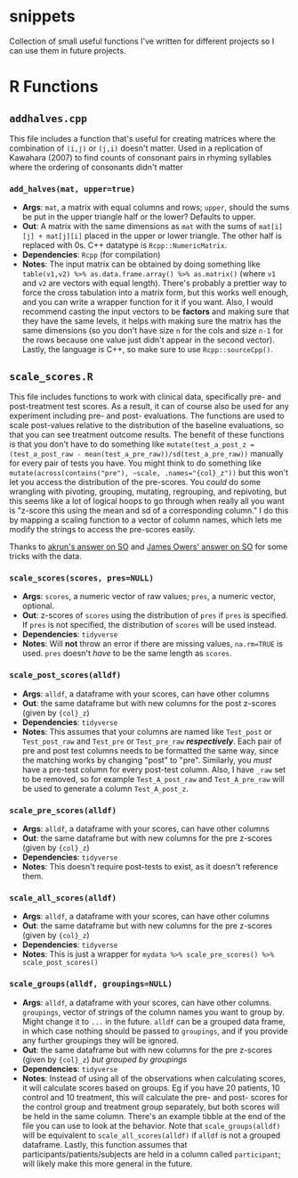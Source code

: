 # snippets
Collection of small useful functions I've written for different projects so I can use them in future projects.

# R Functions

## `addhalves.cpp`
This file includes a function that's useful for creating matrices where the combination of `(i,j)` or `(j,i)` doesn't matter. Used in a replication of Kawahara (2007) to find counts of consonant pairs in rhyming syllables where the ordering of consonants didn't matter

### `add_halves(mat, upper=true)`
  - **Args**: `mat`, a matrix with equal columns and rows; `upper`, should the sums be put in the upper triangle half or the lower? Defaults to upper.
  - **Out**: A matrix with the same dimensions as `mat` with the sums of `mat[i][j] + mat[j][i]` placed in the upper or lower triangle. The other half is replaced with 0s. C++ datatype is `Rcpp::NumericMatrix`.
  - **Dependencies**: `Rcpp` (for compilation)
  - **Notes**: The input matrix can be obtained by doing something like `table(v1,v2) %>% as.data.frame.array() %>% as.matrix()` (where `v1` and `v2` are vectors with equal length). There's probably a prettier way to force the cross tabulation into a matrix form, but this works well enough, and you can write a wrapper function for it if you want. Also, I would recommend casting the input vectors to be **factors** and making sure that they have the same levels, it helps with making sure the matrix has the same dimensions (so you don't have size `n` for the cols and size `n-1` for the rows because one value just didn't appear in the second vector). Lastly, the language is C++, so make sure to use `Rcpp::sourceCpp()`.

## `scale_scores.R`
This file includes functions to work with clinical data, specifically pre- and post-treatment test scores. As a result, it can of course also be used for any experiment including pre- and post- evaluations. The functions are used to scale post-values relative to the distribution of the baseline evaluations, so that you can see treatment outcome results. The benefit of these functions is that you don't have to do something like `mutate(test_a_post_z = (test_a_post_raw - mean(test_a_pre_raw))/sd(test_a_pre_raw))` manually for every pair of tests you have. You might think to do something like `mutate(across(contains("pre"), ~scale, .names="{col}_z"))` but this won't let you access the distribution of the pre-scores. You *could* do some wrangling with pivoting, grouping, mutating, regrouping, and repivoting, but this seems like a lot of logical hoops to go through when really all you want is "z-score this using the mean and sd of a corresponding column." I do this by mapping a scaling function to a vector of column names, which lets me modify the strings to access the pre-scores easily. 

Thanks to [akrun's answer on SO](https://stackoverflow.com/questions/49816669/how-to-use-map-from-purrr-with-dplyrmutate-to-create-multiple-new-columns-base) and [James Owers' answer on SO](https://stackoverflow.com/questions/21208801/group-by-multiple-columns-in-dplyr-using-string-vector-input) for some tricks with the data.

### `scale_scores(scores, pres=NULL)`
  - **Args**: `scores`, a numeric vector of raw values; `pres`, a numeric vector, optional.
  - **Out**: z-scores of `scores` using the distribution of `pres` if `pres` is specified. If `pres` is not specified, the distribution of `scores` will be used instead.
  - **Dependencies**: `tidyverse`
  - **Notes**: Will **not** throw an error if there are missing values, `na.rm=TRUE` is used. `pres` doesn't *have* to be the same length as `scores`.

### `scale_post_scores(alldf)`
  - **Args**: `alldf`, a dataframe with your scores, can have other columns
  - **Out**: the same dataframe but with new columns for the post z-scores (given by `{col}_z`)
  - **Dependencies**: `tidyverse`
  - **Notes**: This assumes that your columns are named like `Test_post` or `Test_post_raw` and `Test_pre` or `Test_pre_raw` ***respectively***. Each pair of pre and post test columns needs to be formatted the same way, since the matching works by changing "post" to "pre". Similarly, you *must* have a pre-test column for every post-test column. Also, I have `_raw` set to be removed, so for example `Test_A_post_raw` and `Test_A_pre_raw` will be used to generate a column `Test_A_post_z`.
  
### `scale_pre_scores(alldf)`
  - **Args**: `alldf`, a dataframe with your scores, can have other columns
  - **Out**: the same dataframe but with new columns for the pre z-scores (given by `{col}_z`)
  - **Dependencies**: `tidyverse`
  - **Notes**: This doesn't require post-tests to exist, as it doesn't reference them.

### `scale_all_scores(alldf)`
  - **Args**: `alldf`, a dataframe with your scores, can have other columns
  - **Out**: the same dataframe but with new columns for the pre z-scores (given by `{col}_z`)
  - **Dependencies**: `tidyverse`
  - **Notes**: This is just a wrapper for `mydata %>% scale_pre_scores() %>% scale_post_scores()`
    
### `scale_groups(alldf, groupings=NULL)`
  - **Args**: `alldf`, a dataframe with your scores, can have other columns. `groupings`, vector of strings of the column names you want to group by. Might change it to `...` in the future. `alldf` can be a grouped data frame, in which case nothing should be passed to `groupings`, and if you provide any further groupings they will be ignored.
  - **Out**: the same dataframe but with new columns for the pre z-scores (given by `{col}_z`) *but grouped by groupings*
  - **Dependencies**: `tidyverse`
  - **Notes**: Instead of using all of the observations when calculating scores, it will calculate scores based on groups. Eg if you have 20 patients, 10 control and 10 treatment, this will calculate the pre- and post- scores for the control group and treatment group separately, but both scores will be held in the same column. There's an example tibble at the end of the file you can use to look at the behavior. Note that `scale_groups(alldf)` will be equivalent to `scale_all_scores(alldf)` if `alldf` is not a grouped dataframe. Lastly, this function assumes that participants/patients/subjects are held in a column called `participant`; will likely make this more general in the future.
